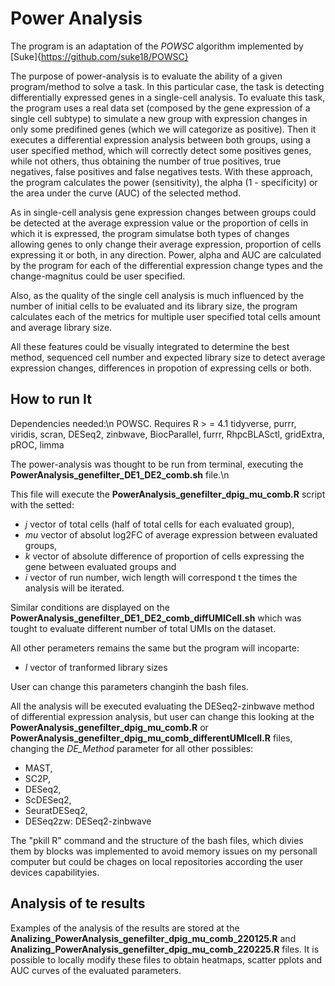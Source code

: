 # Power Analysis

The program is an adaptation of the _POWSC_ algorithm implemented by [Suke]{https://github.com/suke18/POWSC}

The purpose of power-analysis is to evaluate the ability of a given program/method to solve a task. In this particular case, the task is detecting differentially expressed genes in a single-cell analysis. To evaluate this task, the program uses a real data set (composed by the gene expression of a single cell subtype) to simulate a new group with expression changes in only some predifined genes (which we will categorize as positive). Then it executes a differential expression analysis between both groups, using a user specified method, which will correctly detect some positives genes, while not others, thus obtaining the number of true positives, true negatives, false positives and false negatives tests. With these approach, the program calculates the power (sensitivity), the alpha (1 - specificity) or the area under the curve (AUC) of the selected method.


As in single-cell analysis gene expression changes between groups could be detected at the average expression value or the proportion of cells in which it is expressed, the program simulatse both types of changes allowing genes to only change their average expression, proportion of cells expressing it or both, in any direction.
Power, alpha and AUC are calculated by the program for each of the differential expression change types and the change-magnitus could be user specified.

Also, as the quality of the single cell analysis is much influenced by the number of initial cells to be evaluated and its library size, the program calculates each of the metrics for multiple user specified total cells amount and average library size.


All these features could be visually integrated to determine the best method, sequenced cell number and expected library size to detect average expression changes, differences in propotion of expressing cells or both.

## How to run It

Dependencies needed:\n
POWSC. Requires R > =  4.1
tidyverse, purrr, viridis, scran, DESeq2, zinbwave, BiocParallel, furrr, RhpcBLASctl, gridExtra, pROC, limma

The power-analysis was thought to be run from terminal, executing the **PowerAnalysis_genefilter_DE1_DE2_comb.sh** file.\n 

This file will execute the **PowerAnalysis_genefilter_dpig_mu_comb.R** script with the setted:

- _j_ vector of total cells (half of total cells for each evaluated group),
- _mu_ vector of absolut log2FC of average expression between evaluated groups,
- _k_ vector of absolute difference of proportion of cells expressing the gene between evaluated groups and
- _i_ vector of run number, wich length will correspond t the times the analysis will be iterated.

Similar conditions are displayed on the **PowerAnalysis_genefilter_DE1_DE2_comb_diffUMICell.sh** which was tought to evaluate different number of total UMIs on the dataset.

All other perameters remains the same but the program will incoparte:

- _l_ vector of tranformed library sizes


User can change this parameters changinh the bash files.

All the analysis will be executed evaluating the DESeq2-zinbwave method of differential expression analysis, but user can change this looking at the **PowerAnalysis_genefilter_dpig_mu_comb.R** or **PowerAnalysis_genefilter_dpig_mu_comb_differentUMIcell.R** files, changing the _DE_Method_ parameter for all other possibles:

- MAST,
- SC2P,
- DESeq2, 
- ScDESeq2,  
- SeuratDESeq2, 
- DESeq2zw: DESeq2-zinbwave


The "pkill R" command and the structure of the bash files, which divies them by blocks was implemented to avoid memory issues on my personall computer but could be chages on local repositories according the user devices capabilityies.

## Analysis of te results

Examples of the analysis of the results are stored at the **Analizing_PowerAnalysis_genefilter_dpig_mu_comb_220125.R** and **Analizing_PowerAnalysis_genefilter_dpig_mu_comb_220225.R** files. It is possible to locally modify these files to obtain heatmaps, scatter pplots and AUC curves of the evaluated parameters.



 
